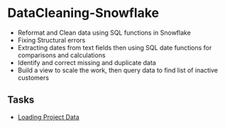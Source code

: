 # DataCleaning-Snowflake
* Reformat and Clean data using SQL functions in Snowflake
* Fixing Structural errors
* Extracting dates from text fields then using SQL date functions for comparisons and calculations
* Identify and correct missing and duplicate data
* Build a view to scale the work, then query data to find list of inactive customers

## Tasks
* [Loading Project Data](https://github.com/Nwiradiradja/DataCleaning-Snowflake/tree/main/Load_Data)
